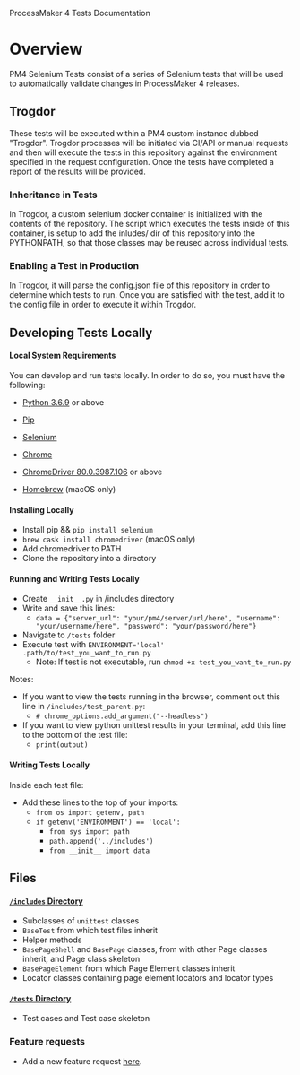 ProcessMaker 4 Tests Documentation

# Overview

PM4 Selenium Tests consist of a series of Selenium tests that will be used to automatically validate changes in ProcessMaker 4 releases.

## Trogdor

These tests will be executed within a PM4 custom instance dubbed "Trogdor". Trogdor processes will be initiated via CI/API or manual requests and then will execute the tests in this repository against the environment specified in the request configuration. Once the tests have completed a report of the results will be provided.

### Inheritance in Tests

In Trogdor, a custom selenium docker container is initialized with the contents of the repository. The script which executes the tests inside of this container, is setup to add the inludes/ dir of this repository into the PYTHONPATH, so that those classes may be reused across individual tests.

### Enabling a Test in Production

In Trogdor, it will parse the config.json file of this repository in order to determine which tests to run. Once you are satisfied with the test, add it to the config file in order to execute it within Trogdor.

## Developing Tests Locally

#### Local System Requirements

You can develop and run tests locally. In order to do so, you must have the following:

* [Python 3.6.9](https://www.python.org) or above
* [Pip](https://pip.pypa.io/en/stable/installing/)
* [Selenium](https://www.selenium.dev)
* [Chrome](https://www.google.com/chrome/)
* [ChromeDriver 80.0.3987.106](https://chromedriver.chromium.org/getting-started) or above

* [Homebrew](https://brew.sh) (macOS only)

#### Installing Locally

* Install pip && `pip install selenium`
* `brew cask install chromedriver` (macOS only)
* Add chromedriver to PATH
* Clone the repository into a directory

#### Running and Writing Tests Locally

* Create `__init__.py` in /includes directory
* Write and save this lines:
  * `data = {"server_url": "your/pm4/server/url/here", "username": "your/username/here", "password": "your/password/here"}`
* Navigate to `/tests` folder
* Execute test with `ENVIRONMENT='local' .path/to/test_you_want_to_run.py`
  * Note: If test is not executable, run `chmod +x test_you_want_to_run.py`

Notes: 
  * If you want to view the tests running in the browser, comment out this line in `/includes/test_parent.py`:
    * `# chrome_options.add_argument("--headless")`
  * If you want to view python unittest results in your terminal, add this line to the bottom of the test file:
    * `print(output)` 

#### Writing Tests Locally

Inside each test file:
  * Add these lines to the top of your imports:
    * `from os import getenv, path`
    * `if getenv('ENVIRONMENT') == 'local':`
      * `from sys import path`
      * `path.append('../includes')`
      * `from __init__ import data`

## Files 

#### [`/includes` Directory](https://github.com/ProcessMaker/pm4-selenium-tests/tree/master/includes "/includes Directory")
* Subclasses of `unittest` classes
* `BaseTest` from which test files inherit
* Helper methods
* `BasePageShell` and `BasePage` classes, from with other Page classes inherit, and Page class skeleton
* `BasePageElement` from which Page Element classes inherit
* Locator classes containing page element locators and locator types

#### [`/tests` Directory](https://github.com/ProcessMaker/pm4-selenium-tests/tree/master/tests "/tests Directory")
* Test cases and Test case skeleton

### Feature requests
* Add a new feature request [here](https://github.com/ProcessMaker/pm4-selenium-tests/feature-requests/issues/new?template=feature_request.md).
